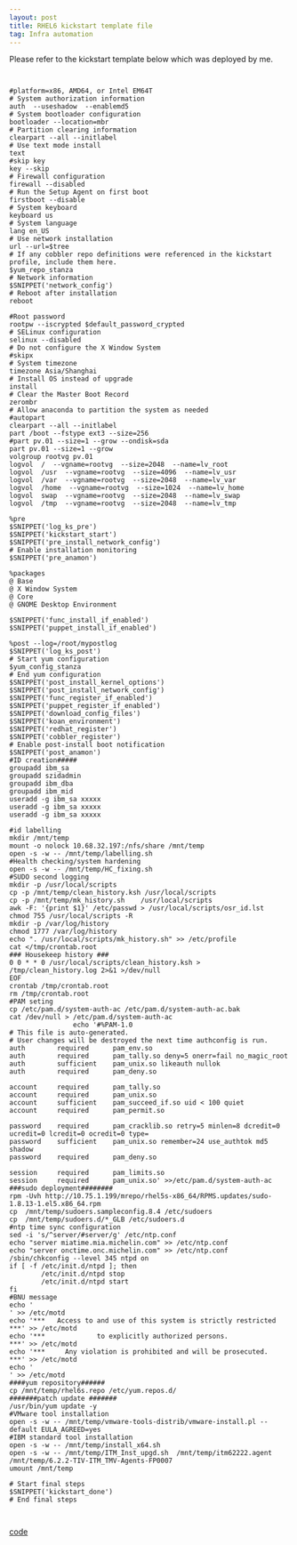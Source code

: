 ```yaml
---
layout: post
title: RHEL6 kickstart template file 
tag: Infra automation
---
```


 Please refer to the kickstart template below which was deployed by me.

<pre><code>

#platform=x86, AMD64, or Intel EM64T
# System authorization information
auth  --useshadow  --enablemd5
# System bootloader configuration
bootloader --location=mbr
# Partition clearing information
clearpart --all --initlabel
# Use text mode install
text
#skip key
key --skip
# Firewall configuration
firewall --disabled
# Run the Setup Agent on first boot
firstboot --disable
# System keyboard
keyboard us
# System language
lang en_US
# Use network installation
url --url=$tree
# If any cobbler repo definitions were referenced in the kickstart profile, include them here.
$yum_repo_stanza
# Network information
$SNIPPET('network_config')
# Reboot after installation
reboot

#Root password
rootpw --iscrypted $default_password_crypted
# SELinux configuration
selinux --disabled
# Do not configure the X Window System
#skipx
# System timezone
timezone Asia/Shanghai
# Install OS instead of upgrade
install
# Clear the Master Boot Record
zerombr
# Allow anaconda to partition the system as needed
#autopart
clearpart --all --initlabel
part /boot --fstype ext3 --size=256
#part pv.01 --size=1 --grow --ondisk=sda
part pv.01 --size=1 --grow
volgroup rootvg pv.01
logvol  /  --vgname=rootvg  --size=2048  --name=lv_root
logvol  /usr  --vgname=rootvg  --size=4096  --name=lv_usr
logvol  /var  --vgname=rootvg  --size=2048  --name=lv_var
logvol  /home  --vgname=rootvg  --size=1024  --name=lv_home
logvol  swap  --vgname=rootvg  --size=2048  --name=lv_swap
logvol  /tmp  --vgname=rootvg  --size=2048  --name=lv_tmp

%pre
$SNIPPET('log_ks_pre')
$SNIPPET('kickstart_start')
$SNIPPET('pre_install_network_config')
# Enable installation monitoring
$SNIPPET('pre_anamon')

%packages
@ Base
@ X Window System
@ Core
@ GNOME Desktop Environment

$SNIPPET('func_install_if_enabled')
$SNIPPET('puppet_install_if_enabled')

%post --log=/root/mypostlog
$SNIPPET('log_ks_post')
# Start yum configuration
$yum_config_stanza
# End yum configuration
$SNIPPET('post_install_kernel_options')
$SNIPPET('post_install_network_config')
$SNIPPET('func_register_if_enabled')
$SNIPPET('puppet_register_if_enabled')
$SNIPPET('download_config_files')
$SNIPPET('koan_environment')
$SNIPPET('redhat_register')
$SNIPPET('cobbler_register')
# Enable post-install boot notification
$SNIPPET('post_anamon')
#ID creation#####
groupadd ibm_sa
groupadd szidadmin
groupadd ibm_dba
groupadd ibm_mid
useradd -g ibm_sa xxxxx
useradd -g ibm_sa xxxxx
useradd -g ibm_sa xxxxx

#id labelling
mkdir /mnt/temp
mount -o nolock 10.68.32.197:/nfs/share /mnt/temp
open -s -w -- /mnt/temp/labelling.sh
#Health checking/system hardening
open -s -w -- /mnt/temp/HC_fixing.sh
#SUDO second logging
mkdir -p /usr/local/scripts
cp -p /mnt/temp/clean_history.ksh /usr/local/scripts
cp -p /mnt/temp/mk_history.sh    /usr/local/scripts
awk -F: '{print $1}' /etc/passwd > /usr/local/scripts/osr_id.lst
chmod 755 /usr/local/scripts -R
mkdir -p /var/log/history
chmod 1777 /var/log/history
echo ". /usr/local/scripts/mk_history.sh" >> /etc/profile
cat <<EOF >/tmp/crontab.root
### Housekeep history ###
0 0 * * 0 /usr/local/scripts/clean_history.ksh > /tmp/clean_history.log 2>&1 >/dev/null
EOF
crontab /tmp/crontab.root
rm /tmp/crontab.root
#PAM seting
cp /etc/pam.d/system-auth-ac /etc/pam.d/system-auth-ac.bak
cat /dev/null > /etc/pam.d/system-auth-ac
                echo '#%PAM-1.0
# This file is auto-generated.
# User changes will be destroyed the next time authconfig is run.
auth        required      pam_env.so
auth        required      pam_tally.so deny=5 onerr=fail no_magic_root
auth        sufficient    pam_unix.so likeauth nullok
auth        required      pam_deny.so

account     required      pam_tally.so
account     required      pam_unix.so
account     sufficient    pam_succeed_if.so uid < 100 quiet
account     required      pam_permit.so

password    required      pam_cracklib.so retry=5 minlen=8 dcredit=0 ucredit=0 lcredit=0 ocredit=0 type=
password    sufficient    pam_unix.so remember=24 use_authtok md5 shadow
password    required      pam_deny.so

session     required      pam_limits.so
session     required      pam_unix.so' >>/etc/pam.d/system-auth-ac
###sudo deployment########
rpm -Uvh http://10.75.1.199/mrepo/rhel5s-x86_64/RPMS.updates/sudo-1.8.13-1.el5.x86_64.rpm
cp  /mnt/temp/sudoers.sampleconfig.8.4 /etc/sudoers
cp  /mnt/temp/sudoers.d/*_GLB /etc/sudoers.d
#ntp time sync configuration
sed -i 's/^server/#server/g' /etc/ntp.conf
echo "server miatime.mia.michelin.com" >> /etc/ntp.conf
echo "server onctime.onc.michelin.com" >> /etc/ntp.conf
/sbin/chkconfig --level 345 ntpd on
if [ -f /etc/init.d/ntpd ]; then
        /etc/init.d/ntpd stop
        /etc/init.d/ntpd start
fi
#BNU message
echo '                                                                    ' >> /etc/motd
echo '***   Access to and use of this system is strictly restricted    ***' >> /etc/motd
echo '***             to explicitly authorized persons.                ***' >> /etc/motd
echo '***     Any violation is prohibited and will be prosecuted.      ***' >> /etc/motd
echo '                                                                    ' >> /etc/motd
####yum repository######
cp /mnt/temp/rhel6s.repo /etc/yum.repos.d/
#######patch update #######
/usr/bin/yum update -y
#VMware tool installation
open -s -w -- /mnt/temp/vmware-tools-distrib/vmware-install.pl --default EULA_AGREED=yes
#IBM standard tool installation
open -s -w -- /mnt/temp/install_x64.sh
open -s -w -- /mnt/temp/ITM_Inst_upgd.sh  /mnt/temp/itm62222.agent /mnt/temp/6.2.2-TIV-ITM_TMV-Agents-FP0007
umount /mnt/temp

# Start final steps
$SNIPPET('kickstart_done')
# End final steps


</pre></code> 

<a href="http://pan.baidu.com/s/1kTleKuF">code</a>
